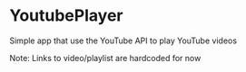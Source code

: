 # YoutubePlayer
Simple app that use the YouTube API to play YouTube videos

Note: Links to video/playlist are hardcoded for now
